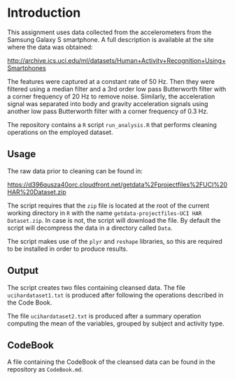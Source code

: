 Introduction
===================

This assignment uses data collected from the accelerometers from the Samsung Galaxy S smartphone. A full description is available at the site where the data was obtained: 

http://archive.ics.uci.edu/ml/datasets/Human+Activity+Recognition+Using+Smartphones

The features were captured at a constant rate of 50 Hz. Then they were filtered using a median filter and a 3rd order low pass Butterworth filter with a corner frequency of 20 Hz to remove noise. Similarly, the acceleration signal was separated into body and gravity acceleration signals using another low pass Butterworth filter with a corner frequency of 0.3 Hz.

The repository contains a `R` script `run_analysis.R` that performs cleaning operations on the employed dataset.

Usage
----

The raw data prior to cleaning can be found in: 

https://d396qusza40orc.cloudfront.net/getdata%2Fprojectfiles%2FUCI%20HAR%20Dataset.zip

The script requires that the `zip` file is located at the root of the current working directory in `R` with the name `getdata-projectfiles-UCI HAR Dataset.zip`. In case is not, the script will download the file. By default the script will decompress the data in a directory called `Data`.

The script makes use of the `plyr` and `reshape` libraries, so this are required to be installed in order to produce results.

Output
----

The script creates two files containing cleansed data. The file `ucihardataset1.txt` is produced after following the operations described in the Code Book.

The file `ucihardataset2.txt` is produced after a summary operation computing the mean of the variables, grouped by subject and activity type.

CodeBook
----

A file containing the CodeBook of the cleansed data can be found in the repository as `CodeBook.md`.